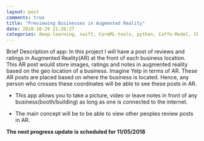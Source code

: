 ```yaml
---
layout: post
comments: true
title: "Previewing Businesses in Augmented Reality"
date: 2018-10-29 21:26:27
categories: deep-learning, swift, CoreML-tools, python, Caffe-Model, CNN, MLModel, IOS, mobile, AI
---
```

Brief Description of app:
In this project I will have a post of reviews and ratings in Augmented Reality(AR) at the front of each business location. This AR post would store images, ratings and notes in augmented reality based on the geo location of a business. Imagine Yelp in terms of AR. These AR posts are placed based on where the business is located. Hence, any person who crosses these coordinates will be able to see these posts in AR.

* This app allows you to take a picture, video or leave notes in front of any business(booth/building) as long as one is connected to the internet.

* The main concept will be to be able to view other peoples review posts in AR.

**The next progress update is scheduled for 11/05/2018**
